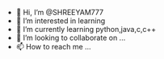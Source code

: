 - 👋 Hi, I’m @SHREEYAM777
- 👀 I’m interested in learning
- 🌱 I’m currently learning python,java,c,c++
- 💞️ I’m looking to collaborate on ...
- 📫 How to reach me ...

<!---
SHREEYAM777/SHREEYAM777 is a ✨ special ✨ repository because its `README.md` (this file) appears on your GitHub profile.
You can click the Preview link to take a look at your changes.
--->

